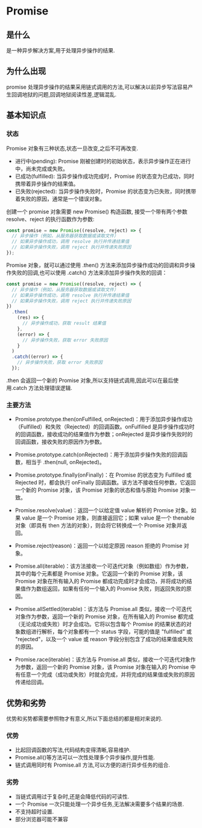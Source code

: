# Promise

## 是什么

是一种异步解决方案,用于处理异步操作的结果.

## 为什么出现

promise 处理异步操作的结果采用链式调用的方法,可以解决以前异步写法容易产生回调地狱的问题,回调地狱阅读性差,逻辑混乱.

## 基本知识点

### 状态

Promise 对象有三种状态,状态一旦改变,之后不可再改变.

- 进行中(pending): Promise 刚被创建时的初始状态，表示异步操作正在进行中，尚未完成或失败。
- 已成功(fulfilled): 当异步操作成功完成时，Promise 的状态变为已成功，同时携带着异步操作的结果值。
- 已失败(rejected): 当异步操作失败时，Promise 的状态变为已失败，同时携带着失败的原因，通常是一个错误对象。

创建一个 promise 对象需要 new Promise() 构造函数, 接受一个带有两个参数 resolve、reject 的执行函数作为参数:

```js
const promise = new Promise((resolve, reject) => {
  // 异步操作（例如，从服务器获取数据或读取文件）
  // 如果异步操作成功，调用 resolve 执行并传递结果值
  // 如果异步操作失败，调用 reject 执行并传递失败原因
});
```

Promise 对象，就可以通过使用 .then() 方法来添加异步操作成功的回调和异步操作失败的回调,也可以使用 .catch() 方法来添加异步操作失败的回调：

```js
const promise = new Promise((resolve, reject) => {
  // 异步操作（例如，从服务器获取数据或读取文件）
  // 如果异步操作成功，调用 resolve 执行并传递结果值
  // 如果异步操作失败，调用 reject 执行并传递失败原因
})
  .then(
    (res) => {
      // 异步操作成功，获取 result 结果值
    },
    (error) => {
      // 异步操作失败，获取 error 失败原因
    }
  )
  .catch((error) => {
    // 异步操作失败，获取 error 失败原因
  });
```

.then 会返回一个新的 Promise 对象,所以支持链式调用,因此可以在最后使用.catch 方法处理错误逻辑.

### 主要方法

- Promise.prototype.then(onFulfilled, onRejected)：用于添加异步操作成功（Fulfilled）和失败（Rejected）的回调函数。onFulfilled 是异步操作成功时的回调函数，接收成功的结果值作为参数；onRejected 是异步操作失败时的回调函数，接收失败的原因作为参数。

- Promise.prototype.catch(onRejected)：用于添加异步操作失败的回调函数，相当于 .then(null, onRejected)。

- Promise.prototype.finally(onFinally)：在 Promise 的状态变为 Fulfilled 或 Rejected 时，都会执行 onFinally 回调函数。该方法不接收任何参数，它返回一个新的 Promise 对象，该 Promise 对象的状态和值与原始 Promise 对象一致。

- Promise.resolve(value)：返回一个以给定值 value 解析的 Promise 对象。如果 value 是一个 Promise 对象，则直接返回它；如果 value 是一个 thenable 对象（即具有 then 方法的对象），则会将它转换成一个 Promise 对象并返回。

- Promise.reject(reason)：返回一个以给定原因 reason 拒绝的 Promise 对象。

- Promise.all(iterable)：该方法接收一个可迭代对象（例如数组）作为参数，其中的每个元素都是 Promise 对象。它返回一个新的 Promise 对象，该 Promise 对象在所有输入的 Promise 都成功完成时才会成功，并将成功的结果值作为数组返回，如果有任何一个输入的 Promise 失败，则返回失败的原因。

- Promise.allSettled(iterable)：该方法与 Promise.all 类似，接收一个可迭代对象作为参数，返回一个新的 Promise 对象，在所有输入的 Promise 都完成（无论成功或失败）时才会成功。它将以包含每个 Promise 的结果状态的对象数组进行解析，每个对象都有一个 status 字段，可能的值是 "fulfilled" 或 "rejected"，以及一个 value 或 reason 字段分别包含了成功的结果值或失败的原因。

- Promise.race(iterable)：该方法与 Promise.all 类似，接收一个可迭代对象作为参数，返回一个新的 Promise 对象，该 Promise 对象在输入的 Promise 中有任意一个完成（成功或失败）时就会完成，并将完成的结果值或失败的原因传递给回调。

## 优势和劣势

优势和劣势都需要参照物才有意义,所以下面总结的都是相对来说的.

### 优势

- 比起回调函数的写法,代码结构变得清晰,容易维护.
- Promise.all()等方法可以一次性处理多个异步操作,提升性能.
- 链式调用同时有 Promise.all 方法,可以方便的进行异步任务的组合.

### 劣势

- 当链式调用过于复杂时,还是会降低代码的可读性.
- 一个 Promise 一次只能处理一个异步任务,无法解决需要多个结果的场景.
- 不支持超时设置.
- 部分浏览器可能不兼容
